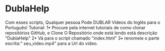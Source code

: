 # DublaHelp
Com esses scripts, Qualquer pessoa Pode DUBLAR Vídeos do Inglês para o Português!     Tutorial:  1• Procure pela internet tutoriais de como clonar repositórios GitHub, e Clone O Repositório onde está lendo está descrição "DublaHelp"   2• Vá para o script chamado "index.html"   3• renomeie o parte escrita:" seu_video.mp4" para a Url do vídeo.
